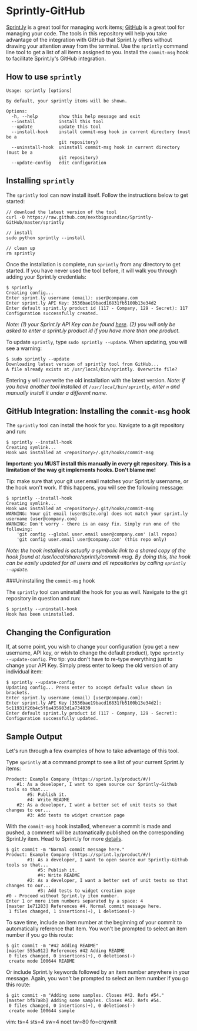 Sprintly-GitHub
===============

[Sprint.ly](http://sprint.ly/ 'Sprint.ly') is a great tool for managing work 
items; [GitHub](http://github.com 'GitHub') is a great tool for managing your 
code. The tools in this repository will help you take advantage of the 
integration with GitHub that Sprint.ly offers without drawing your attention 
away from the terminal. Use the `sprintly` command line tool to get a list of 
all items assigned to you. Install the `commit-msg` hook to facilitate 
Sprint.ly's GitHub integration.

How to use `sprintly`
---------------------

	Usage: sprintly [options]

	By default, your sprintly items will be shown.

	Options:
	  -h, --help        show this help message and exit
	  --install         install this tool
	  --update          update this tool
	  --install-hook    install commit-msg hook in current directory (must be a
						git repository)
	  --uninstall-hook  uninstall commit-msg hook in current directory (must be a
						git repository)
	  --update-config   edit configuration

Installing `sprintly`
---------------------

The `sprintly` tool can now install itself. Follow the instructions below to get 
started:

	// download the latest version of the tool
	curl -O https://raw.github.com/nextbigsoundinc/Sprintly-GitHub/master/sprintly

	// install
	sudo python sprintly --install

	// clean up
	rm sprintly

Once the installation is complete, run `sprintly` from any directory to get 
started. If you have never used the tool before, it will walk you through adding 
your Sprint.ly credentials:

	$ sprintly
	Creating config...
	Enter sprint.ly username (email): user@company.com
	Enter sprint.ly API Key: 3536bae19bacd16831fb5100b13e34d2
	Enter default sprint.ly product id (117 - Company, 129 - Secret): 117
	Configuration successfully created.

*Note: (1) your Sprint.ly API Key can be found 
[here](https://sprint.ly/account/profile/). (2) you will only be asked to enter 
a sprint.ly product id if you have more than one product.*

To update `sprintly`, type `sudo sprintly --update`. When updating, you will see 
a warning:

	$ sudo sprintly --update
	Downloading latest version of sprintly tool from GitHub...
	A file already exists at /usr/local/bin/sprintly. Overwrite file?

Entering `y` will overwrite the old installation with the latest version. *Note: 
if you have another tool installed at `/usr/local/bin/sprintly`, enter `n` and 
manually install it under a different name.*

GitHub Integration: Installing the `commit-msg` hook
----------------------------------------------------

The `sprintly` tool can install the hook for you. Navigate to a git repository and run:

	$ sprintly --install-hook
	Creating symlink...
	Hook was installed at <repository>/.git/hooks/commit-msg

**Important: you MUST install this manually in every git repository. This is a 
limitation of the way git implements hooks. Don't blame me!**

Tip: make sure that your git user.email matches your Sprint.ly username, or the 
hook won't work. If this happens, you will see the following message:

	$ sprintly --install-hook
	Creating symlink...
	Hook was installed at <repository>/.git/hooks/commit-msg
	WARNING: Your git email (user@site.org) does not match your sprint.ly username (user@company.com)
	WARNING: Don't worry - there is an easy fix. Simply run one of the following:
		'git config --global user.email user@company.com' (all repos)
		'git config user.email user@company.com' (this repo only)

*Note: the hook installed is actually a symbolic link to a shared copy of the 
hook found at /usr/local/share/sprintly/commit-msg. By doing this, the hook can 
be easily updated for all users and all repositories by calling `sprintly 
--update`.*

###Uninstalling the `commit-msg` hook

The `sprintly` tool can uninstall the hook for you as well. Navigate to the git 
repository in question and run:

	$ sprintly --uninstall-hook
	Hook has been uninstalled.

Changing the Configuration
--------------------------

If, at some point, you wish to change your configuration (you get a new 
username, API key, or wish to change the default product), type `sprintly 
--update-config`. Pro tip: you don't have to re-type everything just to change 
your API Key. Simply press enter to keep the old version of any individual item:

	$ sprintly --update-config
	Updating config... Press enter to accept default value shown in brackets.
	Enter sprint.ly username (email) [user@company.com]:
	Enter sprint.ly API Key [3536bae19bacd16831fb5100b13e34d2]: 5c11931f26b4c5f6a435983d1a734839
	Enter default sprint.ly product id (117 - Company, 129 - Secret):
	Configuration successfully updated.

Sample Output
-------------

Let's run through a few examples of how to take advantage of this tool.

Type `sprintly` at a command prompt to see a list of your current Sprint.ly 
items:

	Product: Example Company (https://sprint.ly/product/#/)
		#1: As a developer, I want to open source our Sprintly-Github tools so that...
			#5: Publish it.
			#4: Write README
		#2: As a developer, I want a better set of unit tests so that changes to our...
			#3: Add tests to widget creation page

With the `commit-msg` hook installed, whenever a commit is made and pushed, a 
comment will be automatically published on the corresponding Sprint.ly item. 
Head to Sprint.ly for more 
[details](http://support.sprint.ly/kb/integration/available-scmvcs-commands 
'Sprint.ly SCM/VCS Commands').

	$ git commit -m "Normal commit message here."
	Product: Example Company (https://sprint.ly/product/#/)
			#1: As a developer, I want to open source our Sprintly-Github tools so that...
				#5: Publish it.
				#4: Write README
			#2: As a developer, I want a better set of unit tests so that changes to our...
				#3: Add tests to widget creation page
	#0 - Proceed without Sprint.ly item number.
	Enter 1 or more item numbers separated by a space: 4
	[master 1e71283] References #4. Normal commit message here.
	 1 files changed, 1 insertions(+), 1 deletions(-)

To save time, include an item number at the beginning of your commit to 
automatically reference that item. You won't be prompted to select an item 
number if you go this route:

	$ git commit -m "#42 Adding README"
	[master 555a912] References #42 Adding README
	 0 files changed, 0 insertions(+), 0 deletions(-)
	 create mode 100644 README

Or include Sprint.ly keywords followed by an item number anywhere in your 
message. Again, you won't be prompted to select an item number if you go this 
route:

	$ git commit -m "Adding some samples. Closes #42. Refs #54."
	[master bfb7a8b] Adding some samples. Closes #42. Refs #54.
	 0 files changed, 0 insertions(+), 0 deletions(-)
	 create mode 100644 sample

vim: ts=4 sts=4 sw=4 noet tw=80 fo=crqwnlt
